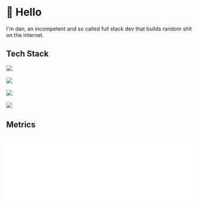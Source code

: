# 👋 Hello

I'm dan, an incompetent and so called full stack dev that builds random shit on the internet.

## Tech Stack

![](https://skillicons.dev/icons?i=nodejs,js,ts,html,css,lua)

![](https://skillicons.dev/icons?i=tailwind,nextjs,svelte,graphql,sentry,prisma)

![](https://skillicons.dev/icons?i=postgres,mysql,sqlite,mongodb,redis,cassandra)

![](https://skillicons.dev/icons?i=docker,cloudflare,workers,linux,git,gcp)

## Metrics
<picture><img src="/github-metrics.svg" alt="Metrics" draggable="false"></picture>